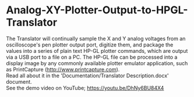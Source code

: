 # Analog-XY-Plotter-Output-to-HPGL-Translator
The Translator will continually sample the X and Y analog voltages from an oscilloscope's pen plotter output port, digitize them, and package the values into a series of plain text HP-GL plotter commands, which are output via a USB port to a file on a PC. The HP-GL file can be processed into a display image by any commonly available plotter emulator application, such as PrintCapture (http://www.printcapture.com).<BR>
Read all about it in the 'Documentation/Translator Description.docx' document.<BR>
See the demo video on YouTube; https://youtu.be/DhNy6BU84X4
